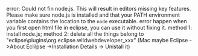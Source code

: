 error: Could not fin node.js. This will result in editors missing key features. Please make sure node.js is installed and that your PATH environment variable contains the location to the `node` executable.
error happen when you first open html file in eclipse, you can use it without fixing it.
method 1: install node.js;
method 2: delete all the things belong to "eclipse\plugins\org.eclipse.wildwebdeveloper_xxx"
(Mac maybe Eclipse ->About Eclilpse ->Installation Details -> Unistall   it)